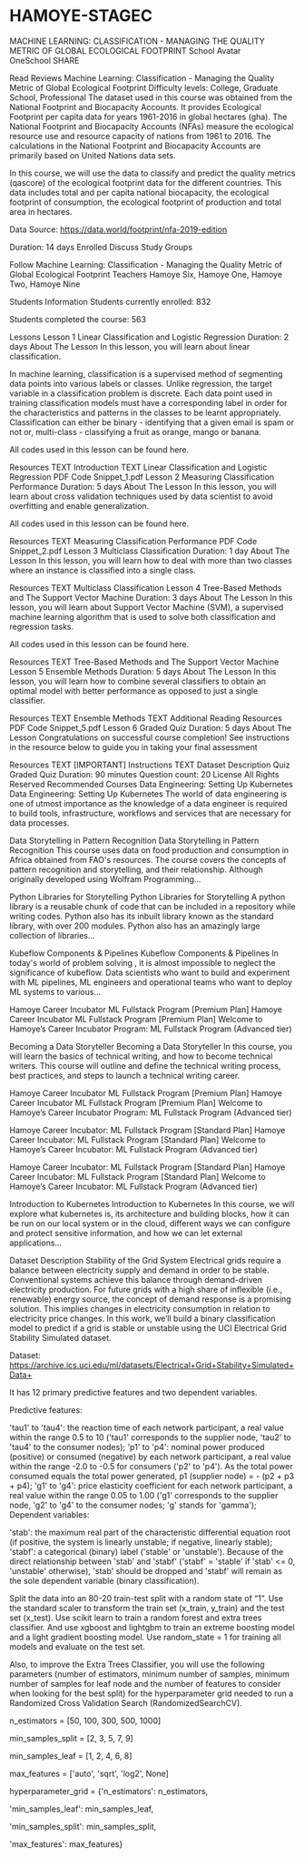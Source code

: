 # HAMOYE-STAGEC
MACHINE LEARNING: CLASSIFICATION - MANAGING THE QUALITY METRIC OF GLOBAL ECOLOGICAL FOOTPRINT
School Avatar	
OneSchool
SHARE
  
Read Reviews
Machine Learning: Classification - Managing the Quality Metric of Global Ecological Footprint
Difficulty levels: College, Graduate School, Professional
The dataset used in this course was obtained from the National Footprint and Biocapacity Accounts. It provides Ecological Footprint per capita data for years 1961-2016 in global hectares (gha). The National Footprint and Biocapacity Accounts (NFAs) measure the ecological resource use and resource capacity of nations from 1961 to 2016. The calculations in the National Footprint and Biocapacity Accounts are primarily based on United Nations data sets.

In this course, we will use the data to classify and predict the quality metrics (qascore) of the ecological footprint data for the different countries. This data includes total and per capita national biocapacity, the ecological footprint of consumption, the ecological footprint of production and total area in hectares.

Data Source: https://data.world/footprint/nfa-2019-edition

Duration:  14 days
Enrolled
Discuss
Study Groups

Follow
Machine Learning: Classification - Managing the Quality Metric of Global Ecological Footprint
Teachers
Hamoye Six, Hamoye One, Hamoye Two, Hamoye Nine

Students Information
Students currently enrolled: 832

Students completed the course: 563

Lessons
Lesson 1
Linear Classification and Logistic Regression
Duration: 2 days
About The Lesson
In this lesson, you will learn about linear classification.

In machine learning, classification is a supervised method of segmenting data points into various labels or classes. Unlike regression, the target variable in a classification problem is discrete. Each data point used in training classification models must have a corresponding label in order for the characteristics and patterns in the classes to be learnt appropriately. Classification can either be binary - identifying that a given email is spam or not or, multi-class - classifying a fruit as orange, mango or banana.

All codes used in this lesson can be found here.

Resources
TEXT
Introduction
TEXT
Linear Classification and Logistic Regression
PDF
Code Snippet_1.pdf
Lesson 2
Measuring Classification Performance
Duration: 5 days
About The Lesson
In this lesson, you will learn about cross validation techniques used by data scientist to avoid overfitting and enable generalization.

All codes used in this lesson can be found here.

Resources
TEXT
Measuring Classification Performance
PDF
Code Snippet_2.pdf
Lesson 3
Multiclass Classification
Duration: 1 day
About The Lesson
In this lesson, you will learn how to deal with more than two classes where an instance is classified into a single class.

Resources
TEXT
Multiclass Classification
Lesson 4
Tree-Based Methods and The Support Vector Machine
Duration: 3 days
About The Lesson
In this lesson, you will learn about Support Vector Machine (SVM), a supervised machine learning algorithm that is used to solve both classification and regression tasks.

All codes used in this lesson can be found here.

Resources
TEXT
Tree-Based Methods and The Support Vector Machine
Lesson 5
Ensemble Methods
Duration: 5 days
About The Lesson
In this lesson, you will learn how to combine several classifiers to obtain an optimal model with better performance as opposed to just a single classifier.

Resources
TEXT
Ensemble Methods
TEXT
Additional Reading Resources
PDF
Code Snippet_5.pdf
Lesson 6
Graded Quiz
Duration: 5 days
About The Lesson
Congratulations on successful course completion!
See instructions in the resource below to guide you in taking your final assessment

Resources
TEXT
[IMPORTANT] Instructions
TEXT
Dataset Description
Quiz
Graded Quiz
Duration: 90 minutes
Question count: 20
License 
All Rights Reserved
Recommended Courses
Data Engineering: Setting Up Kubernetes
Data Engineering: Setting Up Kubernetes
The world of data engineering is one of utmost importance as the knowledge of a data engineer is required to build tools, infrastructure, workflows and services that are necessary for data processes.

Data Storytelling in Pattern Recognition
Data Storytelling in Pattern Recognition
This course uses data on food production and consumption in Africa obtained from FAO's resources. The course covers the concepts of pattern recognition and storytelling, and their relationship. Although originally developed using Wolfram Programming…

Python Libraries for Storytelling
Python Libraries for Storytelling
A python library is a reusable chunk of code that can be included in a repository while writing codes. Python also has its inbuilt library known as the standard library, with over 200 modules. Python also has an amazingly large collection of libraries…

Kubeflow Components &  Pipelines
Kubeflow Components &  Pipelines
In today's world  of problem solving , it is almost impossible to neglect the significance of kubeflow. Data scientists who want to build and experiment with ML pipelines, ML engineers and operational teams who want to deploy ML systems to various…

Hamoye Career Incubator ML Fullstack Program [Premium Plan]
Hamoye Career Incubator ML Fullstack Program [Premium Plan]
Welcome to Hamoye’s Career Incubator Program: ML Fullstack Program (Advanced tier)

Becoming a Data Storyteller
Becoming a Data Storyteller
In this course, you will learn the basics of technical writing, and how to become technical writers. This course will outline and define the technical writing process, best practices, and steps to launch a technical writing career.

Hamoye Career Incubator ML Fullstack Program [Premium Plan]
Hamoye Career Incubator ML Fullstack Program [Premium Plan]
Welcome to Hamoye’s Career Incubator Program: ML Fullstack Program (Advanced tier)

Hamoye Career Incubator: ML Fullstack Program [Standard Plan]
Hamoye Career Incubator: ML Fullstack Program [Standard Plan]
Welcome to Hamoye’s Career Incubator: ML Fullstack Program (Advanced tier)

Hamoye Career Incubator: ML Fullstack Program [Standard Plan]
Hamoye Career Incubator: ML Fullstack Program [Standard Plan]
Welcome to Hamoye’s Career Incubator: ML Fullstack Program (Advanced tier)

Introduction to Kubernetes
Introduction to Kubernetes
In this course, we will explore what kubernetes is, its architecture and building blocks, how it can be run on our local system or in the cloud, different ways we can configure and protect sensitive information, and how we can let external applications…



Dataset Description
Stability of the Grid System
Electrical grids require a balance between electricity supply and demand in order to be stable. Conventional systems achieve this balance through demand-driven electricity production. For future grids with a high share of inflexible (i.e., renewable) energy source, the concept of demand response is a promising solution. This implies changes in electricity consumption in relation to electricity price changes. In this work, we’ll build a binary classification model to predict if a grid is stable or unstable using the UCI Electrical Grid Stability Simulated dataset.

Dataset: https://archive.ics.uci.edu/ml/datasets/Electrical+Grid+Stability+Simulated+Data+

It has 12 primary predictive features and two dependent variables.

Predictive features:

'tau1' to 'tau4': the reaction time of each network participant, a real value within the range 0.5 to 10 ('tau1' corresponds to the supplier node, 'tau2' to 'tau4' to the consumer nodes);
'p1' to 'p4': nominal power produced (positive) or consumed (negative) by each network participant, a real value within the range -2.0 to -0.5 for consumers ('p2' to 'p4'). As the total power consumed equals the total power generated, p1 (supplier node) = - (p2 + p3 + p4);
'g1' to 'g4': price elasticity coefficient for each network participant, a real value within the range 0.05 to 1.00 ('g1' corresponds to the supplier node, 'g2' to 'g4' to the consumer nodes; 'g' stands for 'gamma');
Dependent variables:

'stab': the maximum real part of the characteristic differential equation root (if positive, the system is linearly unstable; if negative, linearly stable);
'stabf': a categorical (binary) label ('stable' or 'unstable').
Because of the direct relationship between 'stab' and 'stabf' ('stabf' = 'stable' if 'stab' <= 0, 'unstable' otherwise), 'stab' should be dropped and 'stabf' will remain as the sole dependent variable (binary classification).

Split the data into an 80-20 train-test split with a random state of “1”. Use the standard scaler to transform the train set (x_train, y_train) and the test set (x_test). Use scikit learn to train a random forest and extra trees classifier. And use xgboost and lightgbm to train an extreme boosting model and a light gradient boosting model. Use random_state = 1 for training all models and evaluate on the test set.

Also, to improve the Extra Trees Classifier, you will use the following parameters (number of estimators, minimum number of samples, minimum number of samples for leaf node and the number of features to consider when looking for the best split) for the hyperparameter grid needed to run a Randomized Cross Validation Search (RandomizedSearchCV).

n_estimators = [50, 100, 300, 500, 1000]

min_samples_split = [2, 3, 5, 7, 9]

min_samples_leaf = [1, 2, 4, 6, 8]

max_features = ['auto', 'sqrt', 'log2', None]

hyperparameter_grid = {'n_estimators': n_estimators,

'min_samples_leaf': min_samples_leaf,

'min_samples_split': min_samples_split,

'max_features': max_features}
